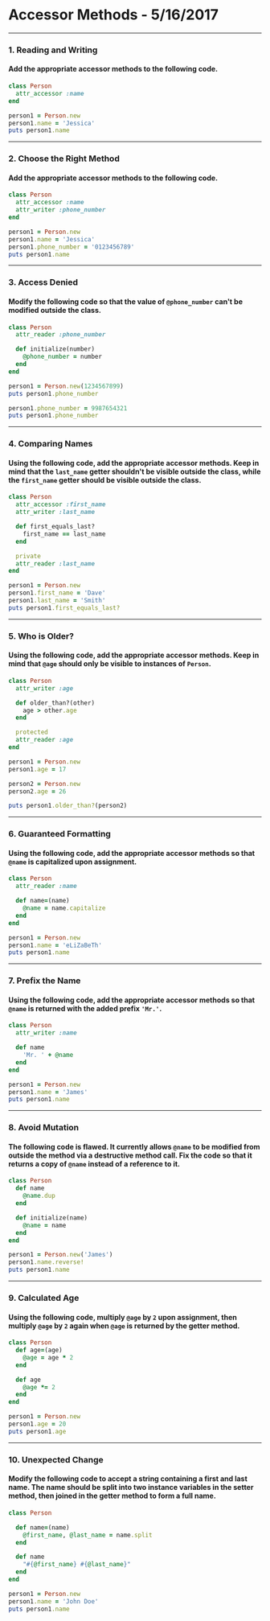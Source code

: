
[comment]: # (accessor_methods.md)

# Accessor Methods - 5/16/2017

---

### 1. Reading and Writing

#### Add the appropriate accessor methods to the following code.

``` ruby
class Person
  attr_accessor :name
end

person1 = Person.new
person1.name = 'Jessica'
puts person1.name
```

---

### 2. Choose the Right Method

#### Add the appropriate accessor methods to the following code.

``` ruby
class Person
  attr_accessor :name
  attr_writer :phone_number
end

person1 = Person.new
person1.name = 'Jessica'
person1.phone_number = '0123456789'
puts person1.name
```

---

### 3. Access Denied

#### Modify the following code so that the value of `@phone_number` can't be modified outside the class.

``` ruby
class Person
  attr_reader :phone_number

  def initialize(number)
    @phone_number = number
  end
end

person1 = Person.new(1234567899)
puts person1.phone_number

person1.phone_number = 9987654321
puts person1.phone_number
```

---

### 4. Comparing Names

#### Using the following code, add the appropriate accessor methods. Keep in mind that the `last_name` getter shouldn't be visible outside the class, while the `first_name` getter should be visible outside the class.

``` ruby
class Person
  attr_accessor :first_name
  attr_writer :last_name

  def first_equals_last?
    first_name == last_name
  end

  private
  attr_reader :last_name
end

person1 = Person.new
person1.first_name = 'Dave'
person1.last_name = 'Smith'
puts person1.first_equals_last?
```

---

### 5. Who is Older?

#### Using the following code, add the appropriate accessor methods. Keep in mind that `@age` should only be visible to instances of `Person`.

``` ruby
class Person
  attr_writer :age

  def older_than?(other)
    age > other.age
  end

  protected
  attr_reader :age
end

person1 = Person.new
person1.age = 17

person2 = Person.new
person2.age = 26

puts person1.older_than?(person2)
```

---

### 6. Guaranteed Formatting

#### Using the following code, add the appropriate accessor methods so that `@name` is capitalized upon assignment.

``` ruby
class Person
  attr_reader :name

  def name=(name)
    @name = name.capitalize
  end
end

person1 = Person.new
person1.name = 'eLiZaBeTh'
puts person1.name
```

---

### 7. Prefix the Name

#### Using the following code, add the appropriate accessor methods so that `@name` is returned with the added prefix `'Mr.'`.

``` ruby
class Person
  attr_writer :name

  def name
    'Mr. ' + @name
  end
end

person1 = Person.new
person1.name = 'James'
puts person1.name
```

---

### 8. Avoid Mutation

#### The following code is flawed. It currently allows `@name` to be modified from outside the method via a destructive method call. Fix the code so that it returns a copy of `@name` instead of a reference to it.

``` ruby
class Person
  def name
    @name.dup
  end

  def initialize(name)
    @name = name
  end
end

person1 = Person.new('James')
person1.name.reverse!
puts person1.name
```

---

### 9. Calculated Age

#### Using the following code, multiply `@age` by `2` upon assignment, then multiply `@age` by `2` again when `@age` is returned by the getter method.

``` ruby
class Person
  def age=(age)
    @age = age * 2
  end

  def age
    @age *= 2
  end
end

person1 = Person.new
person1.age = 20
puts person1.age
```

---

### 10. Unexpected Change

#### Modify the following code to accept a string containing a first and last name. The name should be split into two instance variables in the setter method, then joined in the getter method to form a full name.

``` ruby
class Person

  def name=(name)
    @first_name, @last_name = name.split
  end

  def name
    "#{@first_name} #{@last_name}"
  end
end

person1 = Person.new
person1.name = 'John Doe'
puts person1.name
```

